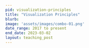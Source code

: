 ```yaml
---
pid: visualization-principles
title: "Visualization Principles"
blurb:
image: 'assets/images/combo-01.png'
date_range: 2017 to present
end_date: 2023-03-02
layout: teaching_post
---
```

